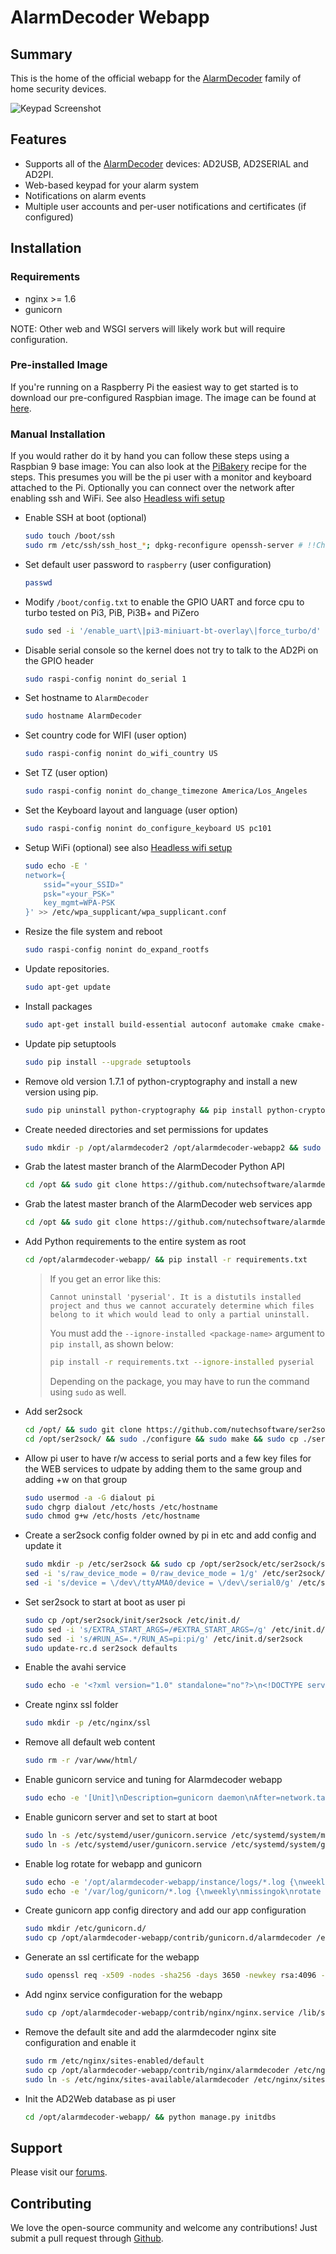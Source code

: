 # AlarmDecoder Webapp

## Summary

This is the home of the official webapp for the [AlarmDecoder](http://www.alarmdecoder.com) family of home security devices.

![Keypad Screenshot](http://github.com/nutechsoftware/alarmdecoder-webapp/raw/master/screenshot.png "Keypad Screenshot")

## Features

- Supports all of the [AlarmDecoder](http://www.alarmdecoder.com) devices: AD2USB, AD2SERIAL and AD2PI.
- Web-based keypad for your alarm system
- Notifications on alarm events
- Multiple user accounts and per-user notifications and certificates (if configured)

## Installation

### Requirements

- nginx >= 1.6
- gunicorn

NOTE: Other web and WSGI servers will likely work but will require configuration.

### Pre-installed Image

If you're running on a Raspberry Pi the easiest way to get started is to download our pre-configured Raspbian image.  The image can be found at [here](http://www.alarmdecoder.com/wiki/index.php/Raspberry_Pi).

### Manual Installation

If you would rather do it by hand you can follow these steps using a Raspbian 9 base image:
You can also look at the [PiBakery](contrib/PiBakery/) recipe for the steps. This presumes you will be the pi user with a monitor and keyboard attached to the Pi. Optionally you can connect over the network after enabling ssh and WiFi. See also [Headless wifi setup](https://www.raspberrypi.org/documentation/configuration/wireless/headless.md)

- Enable SSH at boot (optional)

  ```bash
  sudo touch /boot/ssh
  sudo rm /etc/ssh/ssh_host_*; dpkg-reconfigure openssh-server # !!Change keys!!
  ```

- Set default user password to `raspberry` (user configuration)

  ```bash
  passwd
  ```

- Modify `/boot/config.txt` to enable the GPIO UART and force cpu to turbo tested on Pi3, PiB, Pi3B+ and PiZero

  ```bash
  sudo sed -i '/enable_uart\|pi3-miniuart-bt-overlay\|force_turbo/d' /boot/config.txt
  ```

- Disable serial console so the kernel does not try to talk to the AD2Pi on the GPIO header

  ```bash
  sudo raspi-config nonint do_serial 1
  ```

- Set hostname to `AlarmDecoder`

  ```bash
  sudo hostname AlarmDecoder
  ```

- Set country code for WIFI (user option)

  ```bash
  sudo raspi-config nonint do_wifi_country US
  ```

- Set TZ (user option)

  ```bash
  sudo raspi-config nonint do_change_timezone America/Los_Angeles
  ```

- Set the Keyboard layout and language (user option)

  ```bash
  sudo raspi-config nonint do_configure_keyboard US pc101
  ```

- Setup WiFi (optional) see also [Headless wifi setup](https://www.raspberrypi.org/documentation/configuration/wireless/headless.md)

  ```bash
  sudo echo -E '
  network={
      ssid="«your_SSID»"
      psk="«your_PSK»"
      key_mgmt=WPA-PSK
  }' >> /etc/wpa_supplicant/wpa_supplicant.conf
  ```

- Resize the file system and reboot

  ```bash
  sudo raspi-config nonint do_expand_rootfs
  ```

- Update repositories.

  ```bash
  sudo apt-get update
  ```

- Install packages

  ```bash
  sudo apt-get install build-essential autoconf automake cmake cmake-data cmake libffi-dev libssl-dev libpcre3-dev libssl-dev libpcre++-dev zlib1g-dev libcurl4-openssl-dev python2.7-dev python-dev sqlite3 screen sendmail minicom telnet vim nginx gunicorn git python-pip miniupnpc python-virtualenv python-opencv python-httplib2
  ```

- Update pip setuptools

  ```bash
  sudo pip install --upgrade setuptools
  ```

- Remove old version 1.7.1 of python-cryptography and install a new version using pip.

  ```bash
  sudo pip uninstall python-cryptography && pip install python-cryptography
  ```

- Create needed directories and set permissions for updates

  ```bash
  sudo mkdir -p /opt/alarmdecoder2 /opt/alarmdecoder-webapp2 && sudo chown pi:pi /opt/alarmdecoder /opt/alarmdecoder-webapp
  ```

- Grab the latest master branch of the AlarmDecoder Python API

  ```bash
  cd /opt && sudo git clone https://github.com/nutechsoftware/alarmdecoder.git
  ```

- Grab the latest master branch of the AlarmDecoder web services app

  ```bash
  cd /opt && sudo git clone https://github.com/nutechsoftware/alarmdecoder-webapp.git
  ```

- Add Python requirements to the entire system as root

  ```bash
  cd /opt/alarmdecoder-webapp/ && pip install -r requirements.txt
  ```

  > If you get an error like this:
  >
  > ```text
  > Cannot uninstall 'pyserial'. It is a distutils installed project and thus we cannot accurately determine which files belong to it which would lead to only a partial uninstall.
  > ```
  >
  > You must add the `--ignore-installed <package-name>` argument to `pip install`, as shown below:
  >
  > ```bash
  > pip install -r requirements.txt --ignore-installed pyserial
  > ```
  >
  > Depending on the package, you may have to run the command using `sudo` as well.
- Add ser2sock

  ```bash
  cd /opt/ && sudo git clone https://github.com/nutechsoftware/ser2sock.git
  cd /opt/ser2sock/ && sudo ./configure && sudo make && sudo cp ./ser2sock /usr/local/bin/
  ```

- Allow pi user to have r/w access to serial ports and a few key files for the WEB services to udpate by adding them to the same group and adding +w on that group

  ```bash
  sudo usermod -a -G dialout pi
  sudo chgrp dialout /etc/hosts /etc/hostname
  sudo chmod g+w /etc/hosts /etc/hostname
  ```

- Create a ser2sock config folder owned by pi in etc and add config and update it

  ```bash
  sudo mkdir -p /etc/ser2sock && sudo cp /opt/ser2sock/etc/ser2sock/ser2sock.conf /etc/ser2sock/ && sudo chown -R pi:pi /etc/ser2sock
  sed -i 's/raw_device_mode = 0/raw_device_mode = 1/g' /etc/ser2sock/ser2sock.conf
  sed -i 's/device = \/dev\/ttyAMA0/device = \/dev\/serial0/g' /etc/ser2sock/ser2sock.conf
  ```

- Set ser2sock to start at boot as user pi

  ```bash
  sudo cp /opt/ser2sock/init/ser2sock /etc/init.d/
  sudo sed -i 's/EXTRA_START_ARGS=/#EXTRA_START_ARGS=/g' /etc/init.d/ser2sock
  sudo sed -i 's/#RUN_AS=.*/RUN_AS=pi:pi/g' /etc/init.d/ser2sock
  sudo update-rc.d ser2sock defaults
  ```

- Enable the avahi service

  ```bash
  sudo echo -e '<?xml version="1.0" standalone="no"?>\n<!DOCTYPE service-group SYSTEM "avahi-service.dtd">\n<service-group>\n\t<name replace-wildcards="yes">%h</name>\n\t<service>\n\t\t<type>_device-info._tcp</type>\n\t\t<port>0</port>\n\t\t<txt-record>model=AlarmDecoder</txt-record>\n\t</service>\n\t<service>\n\t\t<type>_ssh._tcp</type>\n\t\t<port>22</port>\n\t</service>\n</service-group>' > /etc/avahi/services/alarmdecoder.service
  ```

- Create nginx ssl folder

  ```bash
  sudo mkdir -p /etc/nginx/ssl
  ```

- Remove all default web content

  ```bash
  sudo rm -r /var/www/html/
  ```

- Enable gunicorn service and tuning for Alarmdecoder webapp

  ```bash
  sudo echo -e '[Unit]\nDescription=gunicorn daemon\nAfter=network.target\n\n[Service]\nPIDFile=/run/gunicorn/pid\nUser=pi\nGroup=dialout\nWorkingDirectory=/opt/alarmdecoder-webapp\nExecStart=/usr/bin/gunicorn --worker-class=socketio.sgunicorn.GeventSocketIOWorker --timeout=120 --env=POLICY_SERVER=0 --log-level=debug wsgi:application\nExecReload=/bin/kill -s HUP $MAINPID\nExecStop=/bin/kill -s TERM $MAINPID\nPrivateTmp=true\n\n[Install]\nWantedBy=multi-user.target\n' > /etc/systemd/user/gunicorn.service
  ```

- Enable gunicorn server and set to start at boot

  ```bash
  sudo ln -s /etc/systemd/user/gunicorn.service /etc/systemd/system/multi-user.target.wants/gunicorn.service
  sudo ln -s /etc/systemd/user/gunicorn.service /etc/systemd/system/gunicorn.service
  ```

- Enable log rotate for webapp and gunicorn

  ```bash
  sudo echo -e '/opt/alarmdecoder-webapp/instance/logs/*.log {\nweekly\nmissingok\nrotate 5\ncompress\ndelaycompress\nnotifempty\ncreate 0640 pi pi\nsharedscripts\n\ }' > /etc/logrotate.d/alarmdecoder
  sudo echo -e '/var/log/gunicorn/*.log {\nweekly\nmissingok\nrotate 5\ncompress\ndelaycompress\nnotifempty\ncreate 0640 www-data www-data\nsharedscripts\npostrotate\n[ -s /run/gunicorn/alarmdecoder.pid ] && kill -USR1 `cat /run/gunicorn/alarmdecoder.pid`\nendscript\n}' > /etc/logrotate.d/gunicorn
  ```

- Create gunicorn app config directory and add our app configuration

  ```bash
  sudo mkdir /etc/gunicorn.d/
  sudo cp /opt/alarmdecoder-webapp/contrib/gunicorn.d/alarmdecoder /etc/gunicorn.d/
  ```

- Generate an ssl certificate for the webapp

  ```bash
  sudo openssl req -x509 -nodes -sha256 -days 3650 -newkey rsa:4096 -keyout /etc/nginx/ssl/alarmdecoder.key -out /etc/nginx/ssl/alarmdecoder.crt -subj '/CN=AlarmDecoder.local/O=AlarmDecoder.com/C=US'
  ```

- Add nginx service configuration for the webapp

  ```bash
  sudo cp /opt/alarmdecoder-webapp/contrib/nginx/nginx.service /lib/systemd/system/nginx.service
  ```

- Remove the default site and add the alarmdecoder nginx site configuration and enable it

  ```bash
  sudo rm /etc/nginx/sites-enabled/default
  sudo cp /opt/alarmdecoder-webapp/contrib/nginx/alarmdecoder /etc/nginx/sites-available/
  sudo ln -s /etc/nginx/sites-available/alarmdecoder /etc/nginx/sites-enabled/
  ```

- Init the AD2Web database as pi user

  ```bash
  cd /opt/alarmdecoder-webapp/ && python manage.py initdbs
  ```

## Support

Please visit our [forums](http://www.alarmdecoder.com/forums/).

## Contributing

We love the open-source community and welcome any contributions!  Just submit a pull request through [Github](http://github.com).
